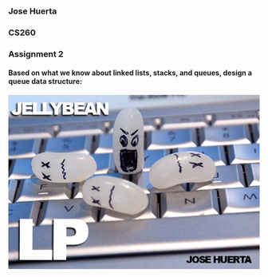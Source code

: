 ### Jose Huerta
### CS260
### Assignment 2

#### Based on what we know about linked lists, stacks, and queues, design a queue data structure:


![Testing](https://github.com/thejosehuerta/cs260/blob/main/assignment2/images/Jellybean%20LP%20Cover.jpg?raw=true)

